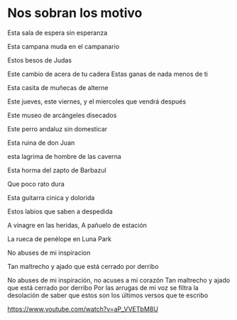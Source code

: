 # Nos sobran los motivo

Esta sala de espera sin esperanza

Esta campana muda en el campanario

Estos besos de Judas

Este cambio de acera de tu cadera
Estas ganas de nada menos de ti
 
Esta casita de muñecas de alterne

Este jueves, este viernes, y el miercoles que vendrá después

Este museo de arcángeles disecados

Este perro andaluz sin domesticar

Esta ruina de don Juan

esta lagrima de hombre de las caverna

Esta horma del zapto de Barbazul

Que poco rato dura 

Esta guitarra cinica y dolorida

Estos labios que saben a despedida

A vinagre en las heridas, A pañuelo de estación

La rueca de penélope en Luna Park

No abuses de mi inspiracion

Tan maltrecho y ajado que está cerrado por derribo

No abuses de mi inspiración, no acuses a mi corazón
Tan maltrecho y ajado que está cerrado por derribo
Por las arrugas de mi voz se filtra la desolación 
de saber que estos son los últimos versos que te escribo


https://www.youtube.com/watch?v=aP_VVETbM8U
